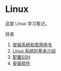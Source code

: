 # Linux

这是 Linux 学习笔记。

目录

1. [安装系统和常用命令](./1-install.md)
2. [Linux 系统的基本介绍](./2-linux.md)
3. [配置SSH](./3-ssh.md)
4. [安装软件](./4-install-soft.md)

<comment-comment/> 
